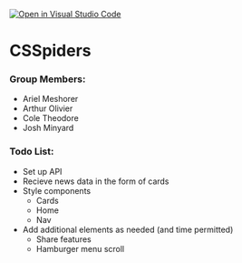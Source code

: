 [![Open in Visual Studio Code](https://classroom.github.com/assets/open-in-vscode-c66648af7eb3fe8bc4f294546bfd86ef473780cde1dea487d3c4ff354943c9ae.svg)](https://classroom.github.com/online_ide?assignment_repo_id=10386505&assignment_repo_type=AssignmentRepo)


# CSSpiders
### Group Members: 
- Ariel Meshorer
- Arthur Olivier
- Cole Theodore
- Josh Minyard

### Todo List:
- Set up API
- Recieve news data in the form of cards
- Style components 
    - Cards
    - Home
    - Nav
- Add additional elements as needed (and time permitted)
    - Share features
    - Hamburger menu scroll